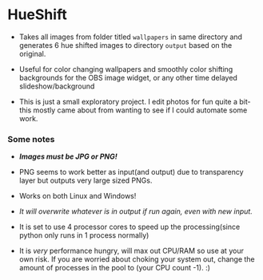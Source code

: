 # HueShift

* Takes all images from folder titled `wallpapers` in same directory and generates 6 hue shifted images to directory `output` based on the original. 

* Useful for color changing wallpapers and smoothly color shifting backgrounds for the OBS image widget, or any other time delayed slideshow/background

* This is just a small exploratory project. I edit photos for fun quite a bit- this mostly came about from wanting to see if I could automate some work.

### Some notes

* ***Images must be JPG or PNG!***

* PNG seems to work better as input(and output) due to transparency layer but outputs very large sized PNGs.

* Works on both Linux and Windows!

* *It will overwrite whatever is in output if run again, even with new input.*

* It is set to use 4 processor cores to speed up the processing(since python only runs in 1 process normally)

* It is *very* performance hungry, will max out CPU/RAM so use at your own risk. If you are worried about choking your system out, change the amount of processes in the pool to (your CPU count -1). :)
